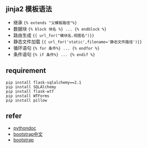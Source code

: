 ## jinja2 模板语法
+ 继承  `{% extends "父模板路径"%}`
+ 数据块 `{% block 块名 %} ... {% endblock %}`
+ 路由生成 `{{ url_for("模块名.视图名")}}`
+ 静态文件加载 `{{ url_for('static',filename='静态文件路径')}}`
+ 循环语句 `{% for 条件%} ... {% endfor %}`
+ 条件语句 `{% if 条件%} ... {% endif %}`

## requirement
```
pip install flask-sqlalchemy==2.1  
pip install SQLAlchemy
pip install flask-wtf
pip install WTForms
pip install pillow
```
## refer
- [pythondoc](http://www.pythondoc.com/)
- [bootstrap中文](https://v4.bootcss.com/)
- [bootstrap](https://getbootstrap.com/docs/4.1/getting-started/introduction/)